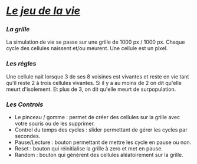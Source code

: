 # ***<u>Le jeu de la vie</u>***


### ***La grille***

La simulation de vie se passe sur une grille de 1000 px / 1000 px.
Chaque cycle des cellules naissent et/ou meurent.
Une cellule est un pixel.

### ***Les règles***

Une cellule nait lorsque 3 de ses 8 voisines est vivantes et reste en vie tant qu'il reste 2 à trois cellules vivantes.
Si il y a au moins de 2 on dit qu'elle meurt d'isolement.
Et plus de 3, on dit qu'elle meurt de surpopulation.


### ***Les Controls***

- Le pinceau / gomme : permet de créer des cellules sur la grille avec votre souris ou de les supprimer.
- Control du temps des cycles : slider permettant de gérer les cycles par secondes.
- Pause/Lecture : bouton permettant de mettre les cycle en pause ou non.
- Reset : bouton qui réinitialise la grille à zero et met en pause.
- Random : bouton qui génèrent des cellules aléatoirement sur la grille.